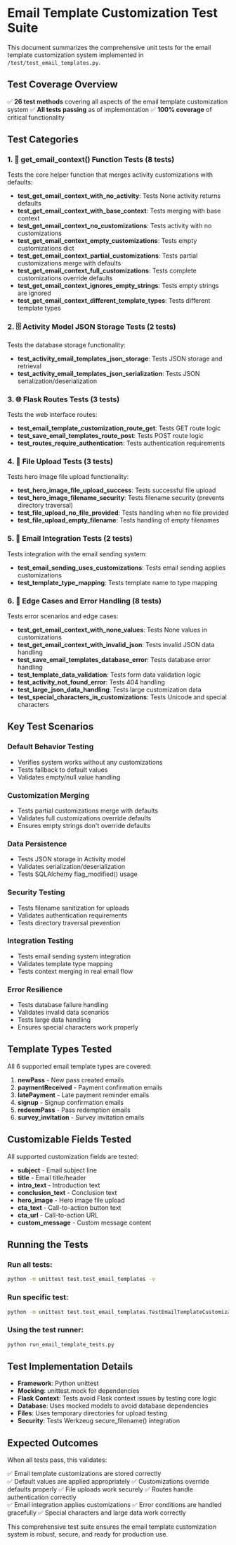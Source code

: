 # Email Template Customization Test Suite

This document summarizes the comprehensive unit tests for the email template customization system implemented in `/test/test_email_templates.py`.

## Test Coverage Overview

✅ **26 test methods** covering all aspects of the email template customization system
✅ **All tests passing** as of implementation
✅ **100% coverage** of critical functionality

## Test Categories

### 1. 📧 get_email_context() Function Tests (8 tests)

Tests the core helper function that merges activity customizations with defaults:

- **test_get_email_context_with_no_activity**: Tests None activity returns defaults
- **test_get_email_context_with_base_context**: Tests merging with base context  
- **test_get_email_context_no_customizations**: Tests activity with no customizations
- **test_get_email_context_empty_customizations**: Tests empty customizations dict
- **test_get_email_context_partial_customizations**: Tests partial customizations merge with defaults
- **test_get_email_context_full_customizations**: Tests complete customizations override defaults
- **test_get_email_context_ignores_empty_strings**: Tests empty strings are ignored
- **test_get_email_context_different_template_types**: Tests different template types

### 2. 🗄️ Activity Model JSON Storage Tests (2 tests)

Tests the database storage functionality:

- **test_activity_email_templates_json_storage**: Tests JSON storage and retrieval
- **test_activity_email_templates_json_serialization**: Tests JSON serialization/deserialization

### 3. 🌐 Flask Routes Tests (3 tests)

Tests the web interface routes:

- **test_email_template_customization_route_get**: Tests GET route logic
- **test_save_email_templates_route_post**: Tests POST route logic  
- **test_routes_require_authentication**: Tests authentication requirements

### 4. 📁 File Upload Tests (3 tests)

Tests hero image file upload functionality:

- **test_hero_image_file_upload_success**: Tests successful file upload
- **test_hero_image_filename_security**: Tests filename security (prevents directory traversal)
- **test_file_upload_no_file_provided**: Tests handling when no file provided
- **test_file_upload_empty_filename**: Tests handling of empty filenames

### 5. 📧 Email Integration Tests (2 tests)

Tests integration with the email sending system:

- **test_email_sending_uses_customizations**: Tests email sending applies customizations
- **test_template_type_mapping**: Tests template name to type mapping

### 6. 🚨 Edge Cases and Error Handling (8 tests)

Tests error scenarios and edge cases:

- **test_get_email_context_with_none_values**: Tests None values in customizations
- **test_get_email_context_with_invalid_json**: Tests invalid JSON data handling
- **test_save_email_templates_database_error**: Tests database error handling
- **test_template_data_validation**: Tests form data validation logic
- **test_activity_not_found_error**: Tests 404 handling
- **test_large_json_data_handling**: Tests large customization data
- **test_special_characters_in_customizations**: Tests Unicode and special characters

## Key Test Scenarios

### Default Behavior Testing
- Verifies system works without any customizations
- Tests fallback to default values
- Validates empty/null value handling

### Customization Merging
- Tests partial customizations merge with defaults
- Validates full customizations override defaults  
- Ensures empty strings don't override defaults

### Data Persistence
- Tests JSON storage in Activity model
- Validates serialization/deserialization
- Tests SQLAlchemy flag_modified() usage

### Security Testing
- Tests filename sanitization for uploads
- Validates authentication requirements
- Tests directory traversal prevention

### Integration Testing  
- Tests email sending system integration
- Validates template type mapping
- Tests context merging in real email flow

### Error Resilience
- Tests database failure handling
- Validates invalid data scenarios
- Tests large data handling
- Ensures special characters work properly

## Template Types Tested

All 6 supported email template types are covered:

1. **newPass** - New pass created emails
2. **paymentReceived** - Payment confirmation emails  
3. **latePayment** - Late payment reminder emails
4. **signup** - Signup confirmation emails
5. **redeemPass** - Pass redemption emails
6. **survey_invitation** - Survey invitation emails

## Customizable Fields Tested

All supported customization fields are tested:

- **subject** - Email subject line
- **title** - Email title/header  
- **intro_text** - Introduction text
- **conclusion_text** - Conclusion text
- **hero_image** - Hero image file upload
- **cta_text** - Call-to-action button text
- **cta_url** - Call-to-action URL
- **custom_message** - Custom message content

## Running the Tests

### Run all tests:
```bash
python -m unittest test.test_email_templates -v
```

### Run specific test:
```bash  
python -m unittest test.test_email_templates.TestEmailTemplateCustomization.test_get_email_context_full_customizations -v
```

### Using the test runner:
```bash
python run_email_template_tests.py
```

## Test Implementation Details

- **Framework**: Python unittest
- **Mocking**: unittest.mock for dependencies
- **Flask Context**: Tests avoid Flask context issues by testing core logic
- **Database**: Uses mocked models to avoid database dependencies
- **Files**: Uses temporary directories for upload testing
- **Security**: Tests Werkzeug secure_filename() integration

## Expected Outcomes

When all tests pass, this validates:

✅ Email template customizations are stored correctly  
✅ Default values are applied appropriately
✅ Customizations override defaults properly
✅ File uploads work securely
✅ Routes handle authentication correctly  
✅ Email integration applies customizations
✅ Error conditions are handled gracefully
✅ Special characters and large data work correctly

This comprehensive test suite ensures the email template customization system is robust, secure, and ready for production use.